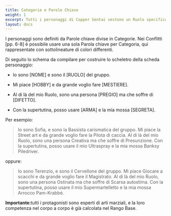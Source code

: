 ```yaml
---
title: Categorie e Parole Chiave
weight: 1
excerpt: Tutti i personaggi di Copper Sentai vestono un Ruolo specifico nella fiction
layout: docs
---
```

I personaggi sono definiti da Parole chiave divise in Categorie. Nei Conflitti [pp. 6-8] è possibile usare una sola Parola chiave per Categoria, qui rappresentate con sottolineature di colori differenti.

Di seguito lo schema da compilare per costruire lo scheletro della scheda personaggio:

*   Io sono [NOME] e sono il [RUOLO] del gruppo.

*   Mi piace [HOBBY] e da grande voglio fare [MESTIERE].

*   Al di là del mio Ruolo, sono una persona [PREGIO] ma che soffre di [DIFETTO].

*   Con la supertutina, posso usare [ARMA] e la mia mossa [SEGRETA].

Per esempio:

> Io sono Sofia, e sono la Bassista carismatica del gruppo.
> Mi piace la Street art e da grande voglio fare la Pilota di caccia.
> Al di là del mio Ruolo, sono una persona Creativa ma che soffre di Presunzione.
> Con la supertutina, posso usare il mio Ultraspray e la mia mossa Banksy Piledriver.

oppure:

> Io sono Terenzio, e sono il Cervellone del gruppo.
> Mi piace Giocare a scacchi e da grande voglio fare il Magistrato.
> Al di là del mio Ruolo, sono una persona Ostinata ma che soffre di Scarsa autostima.
> Con la supertutina, posso usare il mio Supermartelletto e la mia mossa Arrocco Pam-Krabbé.

<div class="important"><strong>Importante:</strong>tutti i protagonisti sono esperti di arti marziali, e la loro competenza nel corpo a corpo è già calcolata nel Rango Base.</div>
